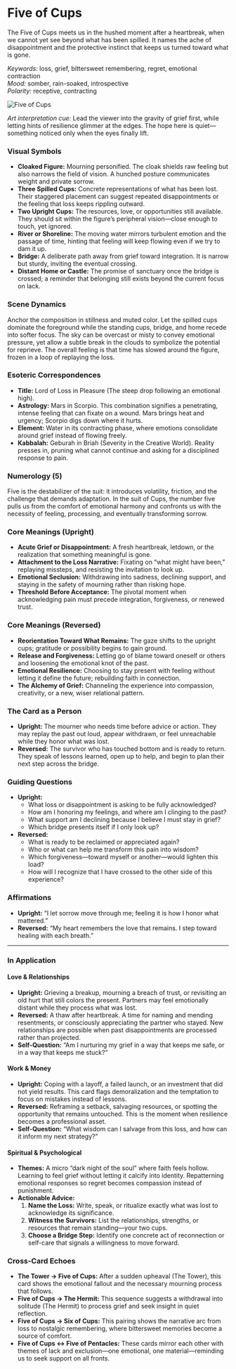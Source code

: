 # Five of Cups

The Five of Cups meets us in the hushed moment after a heartbreak, when we cannot yet see beyond what has been spilled. It names the ache of disappointment and the protective instinct that keeps us turned toward what is gone.

*Keywords:* loss, grief, bittersweet remembering, regret, emotional contraction  
*Mood:* somber, rain-soaked, introspective  
*Polarity:* receptive, contracting

![Five of Cups](cups_05.jpg)

*Art interpretation cue:* Lead the viewer into the gravity of grief first, while letting hints of resilience glimmer at the edges. The hope here is quiet—something noticed only when the eyes finally lift.

### Visual Symbols

*   **Cloaked Figure:** Mourning personified. The cloak shields raw feeling but also narrows the field of vision. A hunched posture communicates weight and private sorrow.
*   **Three Spilled Cups:** Concrete representations of what has been lost. Their staggered placement can suggest repeated disappointments or the feeling that loss keeps rippling outward.
*   **Two Upright Cups:** The resources, love, or opportunities still available. They should sit within the figure’s peripheral vision—close enough to touch, yet ignored.
*   **River or Shoreline:** The moving water mirrors turbulent emotion and the passage of time, hinting that feeling will keep flowing even if we try to dam it up.
*   **Bridge:** A deliberate path away from grief toward integration. It is narrow but sturdy, inviting the eventual crossing.
*   **Distant Home or Castle:** The promise of sanctuary once the bridge is crossed; a reminder that belonging still exists beyond the current focus on lack.

### Scene Dynamics

Anchor the composition in stillness and muted color. Let the spilled cups dominate the foreground while the standing cups, bridge, and home recede into softer focus. The sky can be overcast or misty to convey emotional pressure, yet allow a subtle break in the clouds to symbolize the potential for reprieve. The overall feeling is that time has slowed around the figure, frozen in a loop of replaying the loss.

### Esoteric Correspondences

*   **Title:** Lord of Loss in Pleasure (The steep drop following an emotional high).
*   **Astrology:** Mars in Scorpio. This combination signifies a penetrating, intense feeling that can fixate on a wound. Mars brings heat and urgency; Scorpio digs down where it hurts.
*   **Element:** Water in its contracting phase, where emotions consolidate around grief instead of flowing freely.
*   **Kabbalah:** Geburah in Briah (Severity in the Creative World). Reality presses in, pruning what cannot continue and asking for a disciplined response to pain.

### Numerology (5)

Five is the destabilizer of the suit: it introduces volatility, friction, and the challenge that demands adaptation. In the suit of Cups, the number five pulls us from the comfort of emotional harmony and confronts us with the necessity of feeling, processing, and eventually transforming sorrow.

### Core Meanings (Upright)

*   **Acute Grief or Disappointment:** A fresh heartbreak, letdown, or the realization that something meaningful is gone.
*   **Attachment to the Loss Narrative:** Fixating on “what might have been,” replaying missteps, and resisting the invitation to look up.
*   **Emotional Seclusion:** Withdrawing into sadness, declining support, and staying in the safety of mourning rather than risking hope.
*   **Threshold Before Acceptance:** The pivotal moment when acknowledging pain must precede integration, forgiveness, or renewed trust.

### Core Meanings (Reversed)

*   **Reorientation Toward What Remains:** The gaze shifts to the upright cups; gratitude or possibility begins to gain ground.
*   **Release and Forgiveness:** Letting go of blame toward oneself or others and loosening the emotional knot of the past.
*   **Emotional Resilience:** Choosing to stay present with feeling without letting it define the future; rebuilding faith in connection.
*   **The Alchemy of Grief:** Channeling the experience into compassion, creativity, or a new, wiser relational pattern.

### The Card as a Person

*   **Upright:** The mourner who needs time before advice or action. They may replay the past out loud, appear withdrawn, or feel unreachable while they honor what was lost.
*   **Reversed:** The survivor who has touched bottom and is ready to return. They speak of lessons learned, open up to help, and begin to plan their next step across the bridge.

### Guiding Questions

*   **Upright:**
    *   What loss or disappointment is asking to be fully acknowledged?
    *   How am I honoring my feelings, and where am I clinging to the past?
    *   What support am I declining because I believe I must stay in grief?
    *   Which bridge presents itself if I only look up?
*   **Reversed:**
    *   What is ready to be reclaimed or appreciated again?
    *   Who or what can help me transform this pain into wisdom?
    *   Which forgiveness—toward myself or another—would lighten this load?
    *   How will I recognize that I have crossed to the other side of this experience?

### Affirmations

*   **Upright:** “I let sorrow move through me; feeling it is how I honor what mattered.”
*   **Reversed:** “My heart remembers the love that remains. I step toward healing with each breath.”

---

### In Application

#### Love & Relationships

*   **Upright:** Grieving a breakup, mourning a breach of trust, or revisiting an old hurt that still colors the present. Partners may feel emotionally distant while they process what was lost.
*   **Reversed:** A thaw after heartbreak. A time for naming and mending resentments, or consciously appreciating the partner who stayed. New relationships are possible when past disappointments are processed rather than projected.
*   **Self-Question:** “Am I nurturing my grief in a way that keeps me safe, or in a way that keeps me stuck?”

#### Work & Money

*   **Upright:** Coping with a layoff, a failed launch, or an investment that did not yield results. This card flags demoralization and the temptation to focus on mistakes instead of lessons.
*   **Reversed:** Reframing a setback, salvaging resources, or spotting the opportunity that remains untouched. This is the moment when resilience becomes a professional asset.
*   **Self-Question:** “What wisdom can I salvage from this loss, and how can it inform my next strategy?”

#### Spiritual & Psychological

*   **Themes:** A micro “dark night of the soul” where faith feels hollow. Learning to feel grief without letting it calcify into identity. Repatterning emotional responses so regret becomes compassion instead of punishment.
*   **Actionable Advice:**
    1.  **Name the Loss:** Write, speak, or ritualize exactly what was lost to acknowledge its significance.
    2.  **Witness the Survivors:** List the relationships, strengths, or resources that remain standing—your two cups.
    3.  **Choose a Bridge Step:** Identify one concrete act of reconnection or self-care that signals a willingness to move forward.

### Cross-Card Echoes

*   **The Tower → Five of Cups:** After a sudden upheaval (The Tower), this card shows the emotional fallout and the necessary mourning process that follows.
*   **Five of Cups → The Hermit:** This sequence suggests a withdrawal into solitude (The Hermit) to process grief and seek insight in quiet reflection.
*   **Five of Cups → Six of Cups:** This pairing shows the narrative arc from loss to nostalgic remembering, where bittersweet memories become a source of comfort.
*   **Five of Cups ↔ Five of Pentacles:** These cards mirror each other with themes of lack and exclusion—one emotional, one material—reminding us to seek support on all fronts.